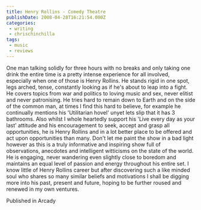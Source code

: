 ```yaml
---
title: Henry Rollins - Comedy Theatre
publishDate: 2008-04-28T16:21:54.000Z
categories:
 - writing
 - chrischinchilla
tags:
 - music 
 - reviews
---
```


One man talking solidly for three hours with no breaks and only taking one drink the entire time is a pretty intense experience for all involved, especially when one of those is Henry Rollins. He stands rigid in one spot, legs arched, tense, constantly looking as if he's about to leap into a fight. He covers topics from war and politics to loving music and sex, never elitist and never patronising. He tries hard to remain down to Earth and on the side of the common man, at times I find this hard to believe, for example he continually mentions his 'Utilitarian hovel' unyet lets slip that it has 3 bathrooms. Also whilst I whole heartedly support his 'Live every day as your last' attitude and his encouragement to seek, accept and grasp all opportunities, he is Henry Rollins and in a lot better place to be offered and act upon opportunities than many. Don't let me paint the show in a bad light however as this is a truly informative and inspiring show full of observations, anecdotes and intelligent witticisms on the state of the world. He is engaging, never wandering even slightly close to boredom and maintains an equal level of passion and energy throughout his entire set. I know little of Henry Rollins career but after discovering such a like minded soul who shares so many similar beliefs and motivations I shall be digging more into his past, present and future, hoping to be further roused and renewed in my own ventures.

Published in Arcady
